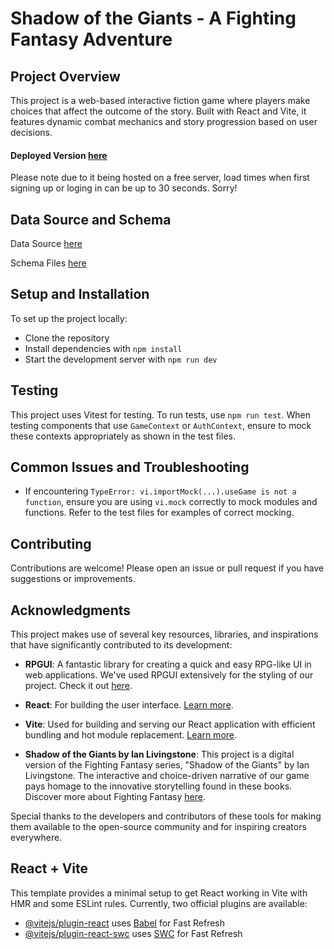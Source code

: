 # Shadow of the Giants - A Fighting Fantasy Adventure

## Project Overview
This project is a web-based interactive fiction game where players make choices that affect the outcome of the story. Built with React and Vite, it features dynamic combat mechanics and story progression based on user decisions.
#### Deployed Version [here](https://shadow-of-the-giants.vercel.app/)
Please note due to it being hosted on a free server, load times when first signing up or loging in can be up to 30 seconds. Sorry!

## Data Source and Schema
Data Source [here](https://docs.google.com/spreadsheets/d/1lInch-mQeW68Eh5g7XIvDrs0u0GdXCFrG-A9McTsquU/edit?usp=sharing)

Schema Files [here](https://dbdiagram.io/d/Capstone-2-Project-Fighting-Fantasy-65a0a129ac844320aec1ad21)

## Setup and Installation
To set up the project locally:
- Clone the repository
- Install dependencies with `npm install`
- Start the development server with `npm run dev`

## Testing
This project uses Vitest for testing. To run tests, use `npm run test`. When testing components that use `GameContext` or `AuthContext`, ensure to mock these contexts appropriately as shown in the test files.

## Common Issues and Troubleshooting
- If encountering `TypeError: vi.importMock(...).useGame is not a function`, ensure you are using `vi.mock` correctly to mock modules and functions. Refer to the test files for examples of correct mocking.

## Contributing
Contributions are welcome! Please open an issue or pull request if you have suggestions or improvements.

## Acknowledgments

This project makes use of several key resources, libraries, and inspirations that have significantly contributed to its development:

- **RPGUI**: A fantastic library for creating a quick and easy RPG-like UI in web applications. We've used RPGUI extensively for the styling of our project. Check it out [here](https://ronenness.github.io/RPGUI/).

- **React**: For building the user interface. [Learn more](https://reactjs.org/).

- **Vite**: Used for building and serving our React application with efficient bundling and hot module replacement. [Learn more](https://vitejs.dev/).

- **Shadow of the Giants by Ian Livingstone**: This project is a digital version of the Fighting Fantasy series, "Shadow of the Giants" by Ian Livingstone. The interactive and choice-driven narrative of our game pays homage to the innovative storytelling found in these books. Discover more about Fighting Fantasy [here](https://www.fightingfantasy.com/).

Special thanks to the developers and contributors of these tools for making them available to the open-source community and for inspiring creators everywhere.

## React + Vite
This template provides a minimal setup to get React working in Vite with HMR and some ESLint rules.
Currently, two official plugins are available:
- [@vitejs/plugin-react](https://github.com/vitejs/vite-plugin-react/blob/main/packages/plugin-react/README.md) uses [Babel](https://babeljs.io/) for Fast Refresh
- [@vitejs/plugin-react-swc](https://github.com/vitejs/vite-plugin-react-swc) uses [SWC](https://swc.rs/) for Fast Refresh
